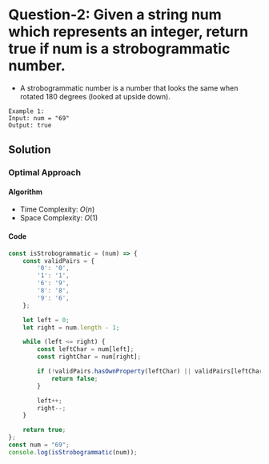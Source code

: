 # Question-2: Given a string num which represents an integer, return true if num is a strobogrammatic number.


- A strobogrammatic number is a number that looks the same when rotated 180 degrees (looked at upside down).


```
Example 1:
Input: num = "69"
Output: true
```


## Solution


### Optimal Approach


#### Algorithm


- Time Complexity: $O(n)$
- Space Complexity: $O(1)$


#### Code


```javascript
const isStrobogrammatic = (num) => {
    const validPairs = {
        '0': '0',
        '1': '1',
        '6': '9',
        '8': '8',
        '9': '6',
    };

    let left = 0;
    let right = num.length - 1;

    while (left <= right) {
        const leftChar = num[left];
        const rightChar = num[right];

        if (!validPairs.hasOwnProperty(leftChar) || validPairs[leftChar] !== rightChar) {
            return false;
        }

        left++;
        right--;
    }

    return true;
};
const num = "69";
console.log(isStrobogrammatic(num));
```